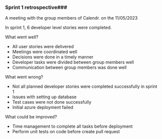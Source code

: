 ### Sprint 1 retrospective###

A meeting with the group members of Calendr. on the 11/05/2023

In sprint 1, 6 developer level stories were completed.

What went well?

- All user stories were delivered
- Meetings were coordinated well
- Decisions were done in a timely manner
- Developer tasks were divided between group members well
- Communication between group members was done well

What went wrong?

- Not all planned developer stories were completed successfully in sprint 1
- Issues with setting up database
- Test cases were not done successfully
- Initial azure deployment failed

What could be improved?

- Time management to complete all tasks before deployment
- Perform unit tests on code before create pull request
